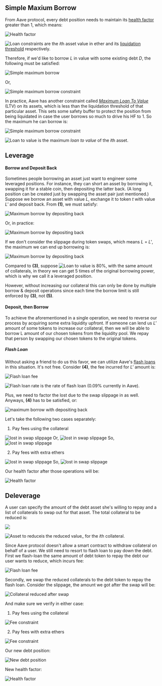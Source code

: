 ## Simple Maxium Borrow

From Aave protocol, every debt position needs to maintain its [health factor](https://docs.aave.com/risk/asset-risk/risk-parameters#health-factor) greater than 1, which means:

<img src="https://render.githubusercontent.com/render/math?math={\Large HF=\frac{Asset_{collat}}{Debt}=\frac{\sum_{i=1}^{k}(R_{liq}^{i}\cdot A_{i})}{Debt}\geq 1}" title="Health factor" />

<img src="https://render.githubusercontent.com/render/math?math={\large A_{i} , R_{liq}^{i}}" title="Loan constraints" /> are the *i*th asset value in ether and its [liquidation threshold](https://docs.aave.com/risk/asset-risk/risk-parameters#liquidation-threshold) respectively.

Therefore, if we'd like to borrow _L_ in value with some existing debt _D_, the following must be satisfied:

<img src="https://render.githubusercontent.com/render/math?math={\Large \sum_{i=1}^{k}(R_{liq}^{i}\cdot A_{i})-D_{exist}-L\geq 0} \space \space \space \textbf{(1)}" title="Simple maximum borrow" />

Or,

<img src="https://render.githubusercontent.com/render/math?math={\Large L\leq \sum_{i=1}^{k}(R_{liq}^{i}\cdot A_{i})-D_{exist}} \space \space \space \textbf{(2)}" title="Simple maximum borrow constraint" />

In practice, Aave has another constraint called [_Maximum Loan To Value_](https://docs.aave.com/risk/asset-risk/risk-parameters#loan-to-value) (LTV) on its assets, which is less than the liquidation threshold of that particular asset. This sets some safety buffer to protect the position from being liquidated in case the user borrows so much to drive his HF to 1. So the maximum he can borrow is:

<img src="https://render.githubusercontent.com/render/math?math={\Large L_{max}= \sum_{i=1}^{k}(R_{ltv}^{i}\cdot A_{i})-D_{exist}} \space \space \space \textbf{(3)}" title="Simple maximum borrow constraint" />

<img src="https://render.githubusercontent.com/render/math?math={\large R_{ltv}^{i}}" title="Loan to value" /> is the maximum _loan to value_ of the *i*th asset.

## Leverage

#### Borrow and Deposit Back

Sometimes people borrowing an asset just want to engineer some leveraged positions. For instance, they can short an asset by borrowing it, swapping it for a stable coin, then depositing the latter back. (A long position can be created just by swapping the asset pair just mentioned.) Suppose we borrow an asset with value _L_, exchange it to token _t_ with value _L'_ and deposit back. From **(1)**, we must satisfy:

<img src="https://render.githubusercontent.com/render/math?math={\Large  \sum_{i=1}^{k}(R_{liq}^{i}\cdot A_{i}) %2B R_{liq}^{t}\cdot L^{'} -D_{exist}-L\geq 0}" title="Maximum borrow by depositing back" />

Or, in practice:

<img src="https://render.githubusercontent.com/render/math?math={\Large \sum_{i=1}^{k}(R_{ltv}^{i}\cdot A_{i}) %2B R_{ltv}^{t}\cdot L^{'} -D_{exist}-L\geq 0} \space \space \space \textbf{(4)}" title="Maximum borrow by depositing back" />

If we don't consider the slippage during token swaps, which means _L_ = _L'_, the maximum we can end up borrowing is:

<img src="https://render.githubusercontent.com/render/math?math={\Large L_{max}=\frac{R_{ltv}^{A}\cdot A-D_{exist}}{1-R_{ltv}^{t}}} \space \space \space \textbf{(5)}" title="Maximum borrow by depositing back" />

Compared to **(3)**, suppose
<img src="https://render.githubusercontent.com/render/math?math={\large R_{ltv}^{t}}" title="Loan to value" /> is 80%, with the same amount of collaterals, in theory we can get 5 times of the original borrowing power, which is why we call it a leveraged position.

However, without increasing our collateral this can only be done by multiple borrow & deposit operations since each time the borrow limit is still enforced by **(3)**, not **(5)**.

#### Deposit, then Borrow

To achieve the aforementioned in a single operation, we need to reverse our process by acquiring some extra liquidity upfront. If someone can lend us _L'_ amount of some tokens to increase our collateral, then we will be able to borrow L amount of our chosen tokens from the liquidity pool. We repay that person by swapping our chosen tokens to the original tokens.

##### Flash Loan

Without asking a friend to do us this favor, we can utilize Aave's [flash loans](https://docs.aave.com/developers/guides/flash-loans) in this situation. It's not free. Consider **(4)**, the fee incurred for _L'_ amount is:

<img src="https://render.githubusercontent.com/render/math?math={\Large fee=R_{flash}\cdot L^{'}}" title="Flash loan fee" />

<img src="https://render.githubusercontent.com/render/math?math={\large R_{flash}}" title="Flash loan rate" /> is the rate of flash loan (0.09% currently in Aave).

Plus, we need to factor the lost due to the swap slippage in as well. Anyways, **(4)** has to be satisfied, or:

<img src="https://render.githubusercontent.com/render/math?math={\Large L \leq \sum_{i=1}^{k}(R_{ltv}^{i}\cdot A_{i})-D_{exist} %2B R_{ltv}^{t}\cdot L^{'}} \space \space \space \textbf{(6)}" title="maximum borrow with depositing back" />

Let's take the following two cases separately:

1. Pay fees using the collateral

  <img src="https://render.githubusercontent.com/render/math?math={\Large L\cdot(1-R_{slip})=(L^{'} %2B fee)}" title="lost in swap slippage" />
  Or,
  <img src="https://render.githubusercontent.com/render/math?math={\Large L^{'} = L \cdot \frac{1-R_{slip}}{1 %2B R_{flash}}} " title="lost in swap slippage" />
  So,
  <img src="https://render.githubusercontent.com/render/math?math={\Large L_{max} \leq \frac{(\sum_{i=1}^{k}(R_{ltv}^{i}\cdot A_{i})-D_{exist})\cdot(1 %2B R_{flash})}{1 %2B R_{flash}-R_{ltv}^{t}\cdot(1-R_{slip})}}" title="lost in swap slippage" />

2. Pay fees with extra ethers

  <img src="https://render.githubusercontent.com/render/math?math={\Large L^{'} = L\cdot(1-R_{slip})}" title="lost in swap slippage" />
  So,
  <img src="https://render.githubusercontent.com/render/math?math={\Large L_{max} \leq \frac{\sum_{i=1}^{k}(R_{ltv}^{i}\cdot A_{i})-D_{exist}}{1-R_{ltv}^{t}\cdot(1-R_{slip})}}" title="lost in swap slippage" />

Our health factor after those operations will be:

<img src="https://render.githubusercontent.com/render/math?math={\Large  HF=\frac{Asset_{collat}}{Debt}=\frac{Asset_{exist}%2BAsset_{\Delta} }{L%2B D_{exist}}=\frac{\sum_{i=1}^{k} (R_{liq}^{i}\cdot A_{i})%2BR_{liq}^{L}\cdot L^{'}}{L%2BD_{exist}}} \space \space \space \textbf{(7)}" title="Health factor" />

## Deleverage

A user can specify the amount of the debt asset she's willing to repay and a list of collaterals to swap out for that asset. The total collateral to be reduced is:

<img src="https://render.githubusercontent.com/render/math?math={\Large A^{'}=\sum_{i=1}^{m}A_{i}^{'}} \textbf{(8)}" />

<img src="https://render.githubusercontent.com/render/math?math={\large A_{i}^{'}}" title="Asset to reduce"/>is the reduced value\_ for the *i*th collateral.

Since Aave protocol doesn't allow a smart contract to withdraw collateral on behalf of a user. We still need to resort to flash loan to pay down the debt. First we flash-loan the same amount of debt token to repay the debt our user wants to reduce, which incurs fee:

<img src="https://render.githubusercontent.com/render/math?math={\Large fee=R_{flash}\cdot D_{repay}}" title="Flash loan fee" />

Secondly, we swap the reduced collaterals to the debt token to repay the flash loan. Consider the slippage, the amount we got after the swap will be:

<img src="https://render.githubusercontent.com/render/math?math={\Large \Delta=(1-R_{slip})\cdot A^{'}} \space \space \textbf{(9)}" title="Collateral reduced after swap" />

And make sure we verify in either case:

1. Pay fees using the collateral

  <img src="https://render.githubusercontent.com/render/math?math={\Large \Delta\geq D_{repay} %2B fee}" title="Fee constraint" />

2. Pay fees with extra ethers

  <img src="https://render.githubusercontent.com/render/math?math={\Large \Delta\geq D_{repay}}" title="Fee constraint" />

Our new debt position:

<img src="https://render.githubusercontent.com/render/math?math={\Large Debt=D_{exist}-D_{repay}} \space \space \space \textbf{(10)}" title="New debt position" />

New health factor:

<img src="https://render.githubusercontent.com/render/math?math={\Large HF=\frac{Asset_{collat}}{Debt}=\frac{\sum_{i=1}^{k}R_{liq}^{i}\cdot A_{i} -\sum_{i=1}^{m}R_{liq}^{i}\cdot A_{i}^{'}}{D_{exist}-D_{repay}}} \space \space \space \textbf{(11)}" title="Health factor" />
